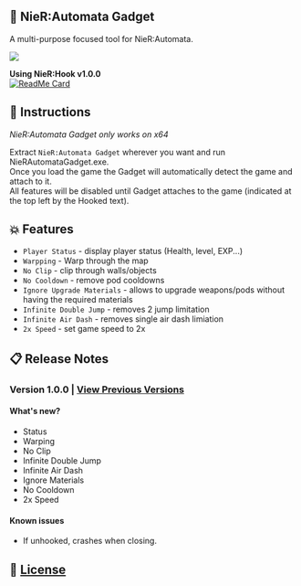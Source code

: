 ## :hammer: NieR:Automata Gadget

A multi-purpose focused tool for NieR:Automata.

<img src="https://github.com/Asiern/NieRAutomataGadget/blob/master/README/img.jpg" />

**Using NieR:Hook v1.0.0** <br>
[![ReadMe Card](https://github-readme-stats.vercel.app/api/pin/?username=asiern&repo=NieRHook)](https://github.com/asiern/NieRHook)

## :page_facing_up: Instructions

_NieR:Automata Gadget only works on x64_

Extract `NieR:Automata Gadget` wherever you want and run NieRAutomataGadget.exe.<br>
Once you load the game the Gadget will automatically detect the game and attach to it.<br>
All features will be disabled until Gadget attaches to the game (indicated at the top left by the Hooked text).

## :boom: Features

- `Player Status` - display player status (Health, level, EXP...)
- `Warpping` - Warp through the map
- `No Clip` - clip through walls/objects
- `No Cooldown` - remove pod cooldowns
- `Ignore Upgrade Materials` - allows to upgrade weapons/pods without having the required materials
- `Infinite Double Jump` - removes 2 jump limitation
- `Infinite Air Dash` - removes single air dash limiation
- `2x Speed` - set game speed to 2x

## :clipboard: Release Notes

### Version 1.0.0 | [View Previous Versions](Notes.md)

#### What's new?

- Status
- Warping
- No Clip
- Infinite Double Jump
- Infinite Air Dash
- Ignore Materials
- No Cooldown
- 2x Speed

#### Known issues

- If unhooked, crashes when closing.

## :page_with_curl: [License](License)
